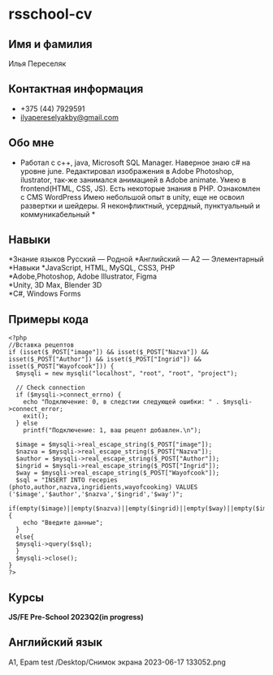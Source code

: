 # rsschool-cv

## Имя и фамилия
Илья Переселяк
## Контактная информация
* +375 (44) 7929591
* ilyapereselyakby@gmail.com 
## Обо мне
* Работал с с++, java, Microsoft SQL Manager. Наверное знаю c# на уровне june. Редактировал изображения в Adobe Photoshop, ilustrator, так-же занимался анимацией в Adobe animate. Умею в frontend(HTML, CSS, JS). Есть некоторые знания в  PHP. Ознакомлен с CMS WordPress Имею небольшой опыт в unity, еще не освоил развертки и шейдеры. Я неконфликтный, усердный, пунктуальный и коммуникабельный *
## Навыки
*Знание языков	Русский — Родной
    *Английский — A2 — Элементарный
*Навыки	
    *JavaScript, HTML, MySQL, CSS3, PHP  
    *Adobe,Photoshop, Adobe Illustrator, Figma  
    *Unity, 3D Max, Blender 3D  
    *C#, Windows Forms
## Примеры кода
```PHP, проект-электронная книга рецептов, функция для добавления рецептов в базу данных
<?php
//Вставка рецептов
if (isset($_POST["image"]) && isset($_POST["Nazva"]) && isset($_POST["Author"]) && isset($_POST["Ingrid"]) && isset($_POST["Wayofcook"])) {
  $mysqli = new mysqli("localhost", "root", "root", "project");

  // Check connection
  if ($mysqli->connect_errno) {
    echo "Подключение: 0, в следстии следующей ошибки: " . $mysqli->connect_error;
    exit();
  } else
    printf("Подключение: 1, ваш рецепт добавлен.\n");

  $image = $mysqli->real_escape_string($_POST["image"]);
  $nazva = $mysqli->real_escape_string($_POST["Nazva"]);
  $author = $mysqli->real_escape_string($_POST["Author"]);
  $ingrid = $mysqli->real_escape_string($_POST["Ingrid"]);
  $way = $mysqli->real_escape_string($_POST["Wayofcook"]);
  $sql = "INSERT INTO recepies (photo,author,nazva,ingridients,wayofcooking) VALUES ('$image','$author','$nazva','$ingrid','$way')";
  if(empty($image)||empty($nazva)||empty($ingrid)||empty($way)||empty($image)&&empty($nazva)&&empty($ingrid)&&empty($way)){
    echo "Введите данные"; 
  }
  else{
  $mysqli->query($sql);
  }
  $mysqli->close();
}
?>
```
## Курсы
__JS/FE Pre-School 2023Q2(in progress)__
## Английский язык
A1, Epam test
/Desktop/Снимок экрана 2023-06-17 133052.png